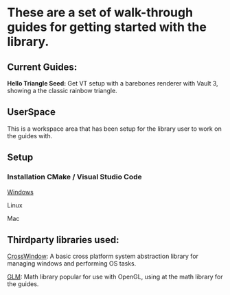 # These are a set of walk-through guides for getting started with the library.

## Current Guides:

**Hello Triangle Seed:** Get VT setup with a barebones renderer with Vault 3, showing a the classic rainbow triangle.

## UserSpace

This is a workspace area that has been setup for the library user to work on the guides with.

## Setup

### Installation CMake / Visual Studio Code

[Windows](https://github.com/Ed94/VaultedThermals/wiki/VT-Guides:-WIndows-Setup)

Linux 

Mac

## Thirdparty libraries used:

[CrossWindow](https://github.com/alaingalvan/CrossWindow/tree/master): A basic cross platform system abstraction library for managing windows and performing OS tasks.

[GLM](https://github.com/g-truc/glm/tree/master): Math library popular for use with OpenGL, using at the math library for the guides.
    